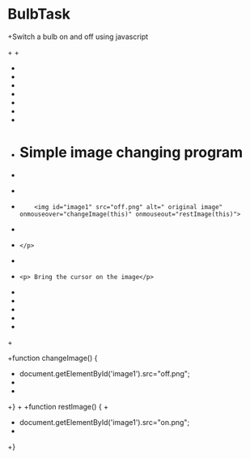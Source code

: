 # BulbTask
+Switch  a bulb on and off using javascript

+<!DOCTYPE html>
+<html lang="en" dir="ltr">
+  <head>
+    <meta charset="utf-8">
+    <title> On/Off using Javascript</title>
+  </head>
+  <body>
+
+
+    <h1> Simple image changing program</h1>
+    <br>
+    <p>
+         <img id="image1" src="off.png" alt=" original image" onmouseover="changeImage(this)" onmouseout="restImage(this)">
+
+     </p>
+
+     <p> Bring the cursor on the image</p>
+
+  <script type="text/javascript" src="index.js">
+
+  </script>
+
+
+  </body>
+</html>

+function changeImage() {
+  document.getElementById('image1').src="off.png";
+
+
+}
+
+function restImage() {
+
+  document.getElementById('image1').src="on.png";
+
+}

